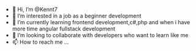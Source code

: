 - 👋 Hi, I’m @Kennt7
- 👀 I’m interested in a job as a beginner development
- 🌱 I’m currently learning frontend development,c#,php and when i have more time angular fullstack development
- 💞️ I’m looking to collaborate with developers who want to learn like me
- 📫 How to reach me ...

<!---
Kennt7/Kennt7 is a ✨ special ✨ repository because its `README.md` (this file) appears on your GitHub profile.
You can click the Preview link to take a look at your changes.
--->
